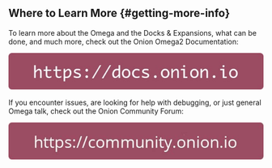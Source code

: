 ## Where to Learn More {#getting-more-info}

To learn more about the Omega and the Docks & Expansions, what can be done, and much more, check out the Onion Omega2 Documentation:

[![onion docs](./img/docs-logo.jpg)](https://docs.onion.io)

If you encounter issues, are looking for help with debugging, or just general Omega talk, check out the Onion Community Forum:

[![onion community](./img/community-logo.jpg)](https://community.onion.io/)
